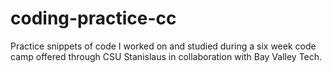 # coding-practice-cc
Practice snippets of code I worked on and studied during a six week code camp offered through CSU Stanislaus in collaboration with Bay Valley Tech.
